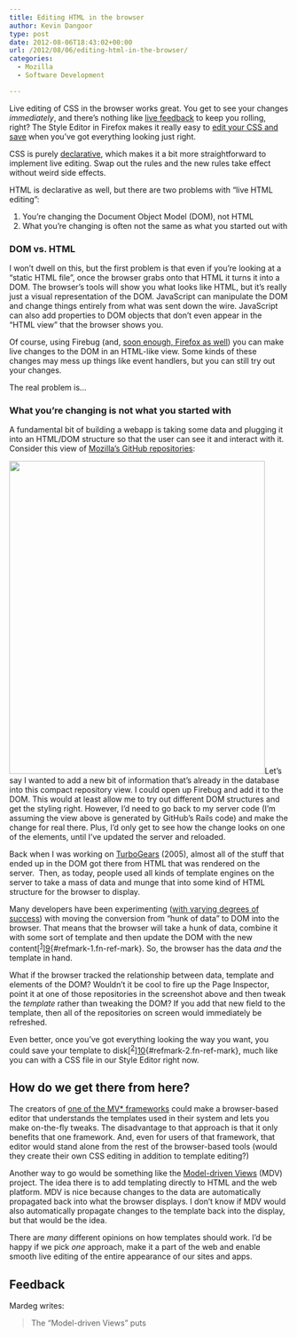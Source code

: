 ```yaml
---
title: Editing HTML in the browser
author: Kevin Dangoor
type: post
date: 2012-08-06T18:43:02+00:00
url: /2012/08/06/editing-html-in-the-browser/
categories:
  - Mozilla
  - Software Development

---
```

Live editing of CSS in the browser works great. You get to see your changes _immediately_, and there&#8217;s nothing like [live feedback][1] to keep you rolling, right? The Style Editor in Firefox makes it really easy to [edit your CSS and save][2] when you&#8217;ve got everything looking just right.

CSS is purely [declarative][3], which makes it a bit more straightforward to implement live editing. Swap out the rules and the new rules take effect without weird side effects.

HTML is declarative as well, but there are two problems with &#8220;live HTML editing&#8221;:

  1. You&#8217;re changing the Document Object Model (DOM), not HTML
  2. What you&#8217;re changing is often not the same as what you started out with

### DOM vs. HTML

I won&#8217;t dwell on this, but the first problem is that even if you&#8217;re looking at a &#8220;static HTML file&#8221;, once the browser grabs onto that HTML it turns it into a DOM. The browser&#8217;s tools will show you what looks like HTML, but it&#8217;s really just a visual representation of the DOM. JavaScript can manipulate the DOM and change things entirely from what was sent down the wire. JavaScript can also add properties to DOM objects that don&#8217;t even appear in the &#8220;HTML view&#8221; that the browser shows you.

Of course, using Firebug (and, [soon enough, Firefox as well][4]) you can make live changes to the DOM in an HTML-like view. Some kinds of these changes may mess up things like event handlers, but you can still try out your changes.

The real problem is&#8230;

### What you&#8217;re changing is not what you started with

A fundamental bit of building a webapp is taking some data and plugging it into an HTML/DOM structure so that the user can see it and interact with it. Consider this view of [Mozilla&#8217;s GitHub repositories][5]:

[<img class="aligncenter size-full wp-image-2932" title="Mozilla GitHub Repos" src="http://www.blueskyonmars.com/images/2012/08/Mozilla-GitHub-Repos.png" alt="" width="461" height="564" srcset="https://www.blueskyonmars.com/images/2012/08/Mozilla-GitHub-Repos.png 461w, https://www.blueskyonmars.com/images/2012/08/Mozilla-GitHub-Repos-245x300.png 245w" sizes="(max-width: 461px) 100vw, 461px" />][6]Let&#8217;s say I wanted to add a new bit of information that&#8217;s already in the database into this compact repository view. I could open up Firebug and add it to the DOM. This would at least allow me to try out different DOM structures and get the styling right. However, I&#8217;d need to go back to my server code (I&#8217;m assuming the view above is generated by GitHub&#8217;s Rails code) and make the change for real there. Plus, I&#8217;d only get to see how the change looks on one of the elements, until I&#8217;ve updated the server and reloaded.

Back when I was working on [TurboGears][7] (2005), almost all of the stuff that ended up in the DOM got there from HTML that was rendered on the server.  Then, as today, people used all kinds of template engines on the server to take a mass of data and munge that into some kind of HTML structure for the browser to display.

Many developers have been experimenting ([with varying degrees of success][8]) with moving the conversion from &#8220;hunk of data&#8221; to DOM into the browser. That means that the browser will take a hunk of data, combine it with some sort of template and then update the DOM with the new content[<sup>[1]</sup>][9]{#refmark-1.fn-ref-mark}. So, the browser has the data _and_ the template in hand.

What if the browser tracked the relationship between data, template and elements of the DOM? Wouldn&#8217;t it be cool to fire up the Page Inspector, point it at one of those repositories in the screenshot above and then tweak the _template_ rather than tweaking the DOM? If you add that new field to the template, then all of the repositories on screen would immediately be refreshed.

Even better, once you&#8217;ve got everything looking the way you want, you could save your template to disk[<sup>[2]</sup>][10]{#refmark-2.fn-ref-mark}, much like you can with a CSS file in our Style Editor right now.

## How do we get there from here?

The creators of [one of the MV* frameworks][11] could make a browser-based editor that understands the templates used in their system and lets you make on-the-fly tweaks. The disadvantage to that approach is that it only benefits that one framework. And, even for users of that framework, that editor would stand alone from the rest of the browser-based tools (would they create their own CSS editing in addition to template editing?)

Another way to go would be something like the [Model-driven Views][12] (MDV) project. The idea there is to add templating directly to HTML and the web platform. MDV is nice because changes to the data are automatically propagated back into what the browser displays. I don&#8217;t know if MDV would also automatically propagate changes to the template back into the display, but that would be the idea.

There are _many_ different opinions on how templates should work. I&#8217;d be happy if we pick _one_ approach, make it a part of the web and enable smooth live editing of the entire appearance of our sites and apps.

## Feedback

Mardeg writes:

> The &#8220;Model-driven Views&#8221; puts <template> tags inside the html and relies on them being parsed with javascript, whereas it might be feasible to use javascript to generate/alter a template from combined MicroData and explicit role attributes already existing within the page, which wouldn&#8217;t affect how the page is viewed with javascript disabled.

If MDV becomes a part of HTML (as in &#8220;baked into the browser&#8221;), then it may not rely on JS at all. I like the idea of being able to combine a template with microdata. Personally, I think we&#8217;re reaching a point where if you want to run web applications you really need to have JS on.

<div id="footnote-list" style="display:inherit">
  <span id=fn-heading>Footnotes</span> &nbsp;&nbsp;&nbsp;(&crarr; returns to text)</p> 
  
  <ol>
    <li id="footnote-1" class="fn-text">
      I&#8217;m sure some people just build the DOM imperatively with JavaScript, but I&#8217;m going to ignore that case for this post.<a href="#refmark-1">&crarr;</a>
    </li>
    <li id="footnote-2" class="fn-text">
      OK, this certainly depends on where and how the templates are actually stored. I would personally make it a goal to be able to easily save (or at least copy/paste) templates back to their origins.<a href="#refmark-2">&crarr;</a>
    </li>
  </ol>
</div>

 [1]: http://vimeo.com/36579366
 [2]: www.youtube.com/watch?v=1kAclc-ltdM
 [3]: http://en.wikipedia.org/wiki/Declarative_programming
 [4]: https://bugzilla.mozilla.org/show_bug.cgi?id=777085
 [5]: http://github.com/mozilla/
 [6]: http://www.blueskyonmars.com/images/2012/08/Mozilla-GitHub-Repos.png
 [7]: http://en.wikipedia.org/wiki/TurboGears
 [8]: http://engineering.twitter.com/2012/05/improving-performance-on-twittercom.html
 [9]: #footnote-1
 [10]: #footnote-2
 [11]: http://blog.stevensanderson.com/2012/08/01/rich-javascript-applications-the-seven-frameworks-throne-of-js-2012/
 [12]: http://code.google.com/p/mdv/